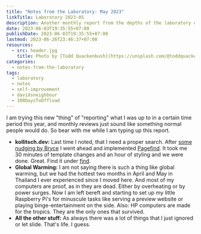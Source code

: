```yaml
---
title: "Notes from the Laboratory: May 2023"
linkTitle: Laboratory 2023-05
description: Another monthly report from the depths of the laboratory of kollitsch.dev - May 2023
date: 2023-06-03T19:35:55+07:00
publishDate: 2023-06-03T19:35:55+07:00
lastmod: 2023-06-26T23:46:37+07:00
resources:
  - src: header.jpg
    title: Photo by [Todd Quackenbush](https://unsplash.com/@toddquackenbush) via [Unsplash](https://unsplash.com/)
categories:
  - notes-from-the-laboratory
tags:
  - laboratory
  - notes
  - self-improvement
  - davidsneighbour
  - 100DaysToOffload
---
```


I am trying this new "thing" of "reporting" what I was up to in a certain time period this year, and monthly reviews just sound like something normal people would do. So bear with me while I am typing up this report.

*   **kollitsch.dev:** Last time I noted, that I need a proper search. After [some nudging by Bryce](https://github.com/davidsneighbour/kollitsch.dev/discussions/246#discussioncomment-5771538) I went ahead and implemented [Pagefind](https://pagefind.app/). It took me 30 minutes of template changes and an hour of styling and we were done. Great. Find it under [find](/find/).
*   **Global Warming:** I am not saying there is such a thing like global warming, but we had the hottest two months in April and May in Thailand I ever experienced since I moved here. And most of my computers are proof, as in they are dead. Either by overheating or by power surges. Now I am left bereft and starting to set up my little Raspberry Pi's for minuscule tasks like serving a preview website or playing binge-entertainment on the side. Also: HP computers are made for the tropics. They are the only ones that survived.
*   **All the other stuff:** As always there was a lot of things that I just ignored or let slide. That's life. I guess.
